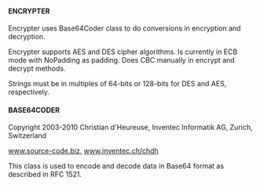 <h4>ENCRYPTER</h4>
Encrypter uses Base64Coder class to do conversions in encryption and decryption.
   
Encrypter supports AES and DES cipher algorithms.
Is currently in ECB mode with NoPadding as padding.
Does CBC manually in encrypt and decrypt methods.

Strings must be in multiples of 64-bits or 128-bits for DES and AES, respectively.
<h4>BASE64CODER</h4>
Copyright 2003-2010 Christian d'Heureuse, Inventec Informatik AG, Zurich, Switzerland

www.source-code.biz, www.inventec.ch/chdh

This class is used to encode and decode data in Base64 format as described in RFC 1521.